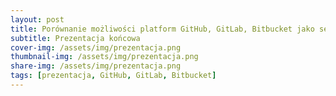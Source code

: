 ```yaml
---
layout: post
title: Porównanie możliwości platform GitHub, GitLab, Bitbucket jako serwisów hostujących 
subtitle: Prezentacja końcowa
cover-img: /assets/img/prezentacja.png
thumbnail-img: /assets/img/prezentacja.png
share-img: /assets/img/prezentacja.png
tags: [prezentacja, GitHub, GitLab, Bitbucket]
---
```


